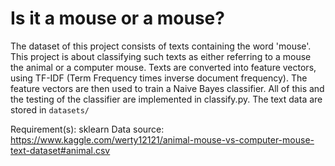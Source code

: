 # Is it a mouse or a mouse?

The dataset of this project consists of texts containing the word 'mouse'.
This project is about classifying such texts as either referring to
a mouse the animal or a computer mouse. Texts are converted into feature
vectors, using TF-IDF (Term Frequency times inverse document frequency).
The feature vectors are then used to train a Naive Bayes classifier. 
All of this and the testing of the classifier are implemented in classify.py.
The text data are stored in `datasets/`

Requirement(s): sklearn
Data source: https://www.kaggle.com/werty12121/animal-mouse-vs-computer-mouse-text-dataset#animal.csv